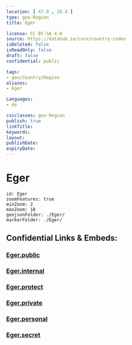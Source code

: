 ```yaml
---
location: [ 47.9 , 20.4 ] 
type: geo-Region
title: Eger

license: CC BY-SA 4.0
source: https://datahub.io/core/country-codes
isDeleted: false
isReadOnly: false
draft: false
confidential: public

tags:
- geo/Country/Region
aliases:
- Eger

Languages:
- de

cssclasses: geo-Region
publish: true
linkTitle: 
keywords: 
layout: 
publishDate: 
expiryDate: 
---
```


# Eger

```leaflet
id: Eger
zoomFeatures: true 
minZoom: 2 
maxZoom: 18
geojsonFolder: ./Eger/
markerFolder: ./Eger/
```


## Confidential Links & Embeds: 

### [Eger.public](/_public/\Earth\Continent\Europe\Europe~East\Hungary\Counties~Hungary\Heves\counties~HevesEger.public.md) 

### [Eger.internal](/_internal/\Earth\Continent\Europe\Europe~East\Hungary\Counties~Hungary\Heves\counties~HevesEger.internal.md) 

### [Eger.protect](/_protect/\Earth\Continent\Europe\Europe~East\Hungary\Counties~Hungary\Heves\counties~HevesEger.protect.md) 

### [Eger.private](/_private/\Earth\Continent\Europe\Europe~East\Hungary\Counties~Hungary\Heves\counties~HevesEger.private.md) 

### [Eger.personal](/_personal/\Earth\Continent\Europe\Europe~East\Hungary\Counties~Hungary\Heves\counties~HevesEger.personal.md) 

### [Eger.secret](/_secret/\Earth\Continent\Europe\Europe~East\Hungary\Counties~Hungary\Heves\counties~HevesEger.secret.md)

